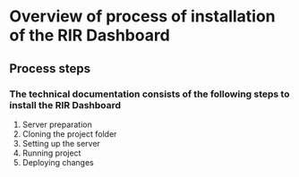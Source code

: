 # Overview of process of installation of the RIR Dashboard

## Process steps

### The technical documentation consists of the following steps to install the RIR Dashboard

1. Server preparation
2. Cloning the project folder
3. Setting up the server
4. Running project
5. Deploying changes
